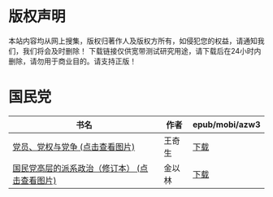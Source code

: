 # 版权声明

本站内容均从网上搜集，版权归著作人及版权方所有，如侵犯您的权益，请通知我们，我们将会及时删除！ 下载链接仅供宽带测试研究用途，请下载后在24小时内删除，请勿用于商业目的。请支持正版！

# 国民党

| 书名 | 作者 | epub/mobi/azw3 |
| --- | --- | --- |
| [党员、党权与党争 (点击查看图片)](https://www.dushupai.com/attachment/2024/06/08/865a914bf27bd1a6.jpg) | 王奇生 | [下载](https://url89.ctfile.com/f/31084289-1357046092-d01aaf?p=8866) |
| [国民党高层的派系政治（修订本） (点击查看图片)](https://www.dushupai.com/attachment/2024/06/06/6efb0205875f08d4.jpg) | 金以林 | [下载](https://url89.ctfile.com/f/31084289-1357032760-5999d0?p=8866) |
